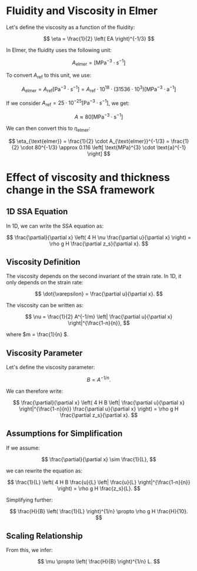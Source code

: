 # Fluidity and Viscosity in Elmer

Let's define the viscosity as a function of the fluidity:

$$
\eta = \frac{1}{2} \left( EA \right)^{-1/3} 
$$

In Elmer, the fluidity uses the following unit:

$$ 
A_{\text{elmer}} = \left[ \text{MPa}^{-3} \cdot s^{-1} \right] 
$$

To convert $A_{\text{ref}}$ to this unit, we use:

$$
A_{\text{elmer}} = A_{\text{ref}} \left[ \text{Pa}^{-3} \cdot s^{-1} \right]  = A_{\text{ref}} \cdot 10^{18} \cdot \left( 31536 \cdot 10^{3} \right)  \left[ \text{MPa}^{-3} \cdot \text{a}^{-1} \right]
$$

If we consider $A_{\text{ref}} = 25 \cdot 10^{-25} \left[ \text{Pa}^{-3} \cdot s^{-1} \right]$, we get:

$$
A \approx 80 \left[ \text{MPa}^{-3} \cdot \text{s}^{-1} \right]
$$

We can then convert this to $\eta_{\text{elmer}}$:

$$
\eta_{\text{elmer}} = \frac{1}{2} \cdot A_{\text{elmer}}^{-1/3} = \frac{1}{2} \cdot 80^{-1/3} \approx 0.116 \left[ \text{MPa}^{3} \cdot \text{a}^{-1} \right]
$$

# Effect of viscosity and thickness change in the SSA framework

## 1D SSA Equation
In 1D, we can write the SSA equation as:

$$
\frac{\partial}{\partial x} \left( 4 H \nu \frac{\partial u}{\partial x} \right) = \rho g H \frac{\partial z_s}{\partial x}.
$$

## Viscosity Definition
The viscosity depends on the second invariant of the strain rate. In 1D, it only depends on the strain rate:

$$
\dot{\varepsilon} = \frac{\partial u}{\partial x}.
$$

The viscosity can be written as:

$$
\nu = \frac{1}{2} A^{-1/m} \left| \frac{\partial u}{\partial x} \right|^{\frac{1-n}{n}},
$$

where $m = \frac{1}{n} $.

## Viscosity Parameter
Let's define the viscosity parameter:

$$
B = A^{-1/n}.
$$

We can therefore write:

$$
\frac{\partial}{\partial x} \left( 4 H B \left| \frac{\partial u}{\partial x} \right|^{\frac{1-n}{n}} \frac{\partial u}{\partial x} \right) = \rho g H \frac{\partial z_s}{\partial x}.
$$

## Assumptions for Simplification

If we assume:

$$
\frac{\partial}{\partial x} \sim \frac{1}{L},
$$

we can rewrite the equation as:

$$
\frac{1}{L} \left( 4 H B \frac{u}{L} \left| \frac{u}{L} \right|^{\frac{1-n}{n}} \right) = \rho g H \frac{z_s}{L}.
$$

Simplifying further:

$$
\frac{H}{B} \left( \frac{1}{L} \right)^{1/n} \propto \rho g H \frac{H}{10}.
$$

## Scaling Relationship

From this, we infer:

$$
\mu \propto \left( \frac{H}{B} \right)^{1/n} L.
$$


